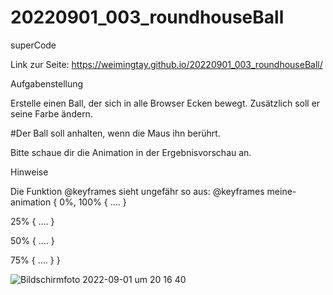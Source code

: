 # 20220901_003_roundhouseBall
superCode

Link zur Seite: https://weimingtay.github.io/20220901_003_roundhouseBall/

Aufgabenstellung

Erstelle einen Ball, der sich in alle Browser Ecken bewegt. Zusätzlich soll er seine Farbe ändern.

#Der Ball soll anhalten, wenn die Maus ihn berührt.

Bitte schaue dir die Animation in der Ergebnisvorschau an.

Hinweise

Die Funktion @keyframes sieht ungefähr so aus:
@keyframes meine-animation {
  0%, 100% {
    ....
  }

  25% {
    ....
  }

  50% {
    ....
  }

  75% {
    ....
  }
}


![Bildschirmfoto 2022-09-01 um 20 16 40](https://user-images.githubusercontent.com/110397919/187984721-e88e8566-798e-4609-8a3c-ff391c205cdc.png)

